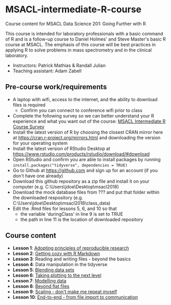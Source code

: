 # MSACL-intermediate-R-course
Course content for MSACL Data Science 201: Going Further with R

This course is intended for laboratory professionals with a basic command of R and is a follow-up course to Daniel Holmes' and Steve Master's basic R course at MSACL. The emphasis of this course will be best practices in applying R to solve problems in mass spectrometry and in the clinical laboratory.

- Instructors: Patrick Mathias & Randall Julian
- Teaching assistant: Adam Zabell

## Pre-course work/requirements

- A laptop with wifi, access to the internet, and the ability to download files is required
  - Confirm you can connect to conference wifi prior to class
- Complete the following survey so we can better understand your R experience and what you want out of the course: [MSACL Intermediate R Course Survey](https://goo.gl/forms/3D2RNAb5wkdbZnPd2)
- Install the latest version of R by choosing the closest CRAN mirror here at https://cran.r-project.org/mirrors.html and downloading the version for your operating system
- Install the latest version of RStudio Desktop at https://www.rstudio.com/products/rstudio/download/#download 
- Open RStudio and confirm you are able to install packages by running `install.packages("tidyverse", dependencies = TRUE)`
- Go to Github at https://github.com and sign up for an account (if you don't have one already)
- Download this github repository as a zip file and install it on your computer (e.g. C:\Users\jdoe\Desktop\msacl2018)
- Download the mock database files from ??? and put that folder within the downloaded respository (e.g. C:\Users\jdoe\Desktop\msacl2018\class_data)
- Edit the .Rmd files for lessons 5, 6, and 10 so that
  - the variable 'duringClass' in line 9 is set to TRUE
  - the path in line 11 is the location of downloaded repository

## Course content

- **Lesson 1**: [Adopting principles of reproducible research](lesson1/lesson1.Rmd)
- **Lesson 2**: [Getting cozy with R Markdown](lesson2/lesson2.Rmd)
- **Lesson 3**: Reading and writing files - beyond the basics
- **Lesson 4**: Data manipulation in the tidyverse
- **Lesson 5**: [Blending data sets](lesson5/lesson5.Rmd)
- **Lesson 6**: [Taking plotting to the next level](lesson6/lesson6.Rmd)
- **Lesson 7**: [Modelling data](lesson7/lesson7.Rmd)
- **Lesson 8**: [Beyond flat files](lesson8/lesson8.Rmd)
- **Lesson 9**: [Scaling - don't make me repeat myself](lesson9/lesson9.Rmd)
- **Lesson 10**: [End-to-end - from file import to communication](lesson10/lesson10.Rmd)

